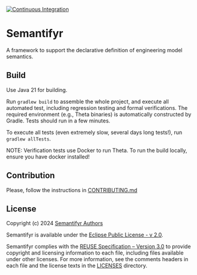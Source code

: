 <!--
  SPDX-FileCopyrightText: 2023-2024 The Semantifyr Authors
  
  SPDX-License-Identifier: EPL-2.0
-->

[![Continuous Integration](https://github.com/ftsrg/semantifyr/actions/workflows/build.yml/badge.svg)](https://github.com/ftsrg/semantifyr/actions/workflows/build.yml)

# Semantifyr

A framework to support the declarative definition of engineering model semantics.

## Build

Use Java 21 for building.

Run `gradlew build` to assemble the whole project, and execute all automated test, including regression testing and formal verifications. The required environment (e.g., Theta binaries) is automatically constructed by Gradle. Tests should run in a few minutes.

To execute all tests (even extremely slow, several days long tests!), run `gradlew allTests`.

NOTE: Verification tests use Docker to run Theta. To run the build locally, ensure you have docker installed!

## Contribution

Please, follow the instructions in [CONTRIBUTING.md](CONTRIBUTING.md)

## License

Copyright (c) 2024 [Semantifyr Authors](CONTRIBUTORS.md)

Semantifyr is available under the [Eclipse Public License - v 2.0](https://www.eclipse.org/legal/epl-2.0/).

Semantifyr complies with the [REUSE Specification – Version 3.0](https://reuse.software/) to provide copyright and licensing information to each file, including files available under other licenses. For more information, see the comments headers in each file and the license texts in the [LICENSES](LICENSES) directory.
